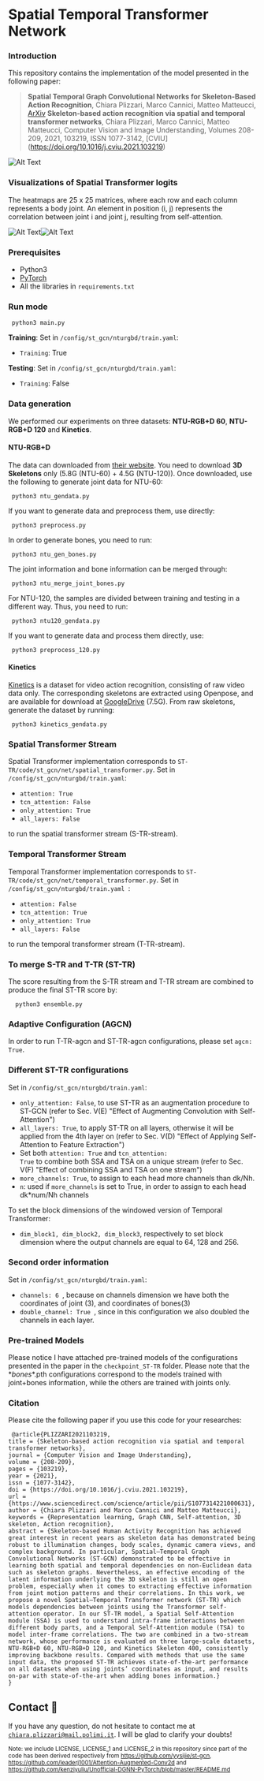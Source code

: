# Spatial Temporal Transformer Network

### Introduction
This repository contains the implementation of the model presented in the following paper:

> **Spatial Temporal Graph Convolutional Networks for Skeleton-Based Action Recognition**, Chiara Plizzari, Marco Cannici, Matteo Matteucci, [ArXiv](https://arxiv.org/abs/2008.07404)
> **Skeleton-based action recognition via spatial and temporal transformer networks**, Chiara Plizzari, Marco Cannici, Matteo Matteucci, Computer Vision and Image Understanding, Volumes 208-209, 2021, 103219, ISSN 1077-3142, [CVIU] (https://doi.org/10.1016/j.cviu.2021.103219)

![Alt Text](additional_files/IMG.png)

### Visualizations of Spatial Transformer logits

The heatmaps are 25 x 25 matrices, where each row and each column represents a body joint. An element in position (i, j) represents the correlation between joint i and joint j, resulting from self-attention.

![Alt Text](additional_files/ezgif.com-video-to-gif-2.gif)![Alt Text](additional_files/ezgif.com-video-to-gif.gif)

### Prerequisites
- Python3
- [PyTorch](http://pytorch.org)
- All the libraries in <code>requirements.txt</code>

### Run mode
<pre><code> python3 main.py </pre></code>

**Training**:
Set in <code>/config/st_gcn/nturgbd/train.yaml</code>:
- <code>Training</code>: True

**Testing**:
Set in <code>/config/st_gcn/nturgbd/train.yaml</code>:
- <code>Training</code>: False

### Data generation
We performed our experiments on three datasets: **NTU-RGB+D 60**, **NTU-RGB+D 120** and **Kinetics**. 
#### NTU-RGB+D
The data can downloaded from [their website](http://rose1.ntu.edu.sg/datasets/actionrecognition.asp). You need to download **3D Skeletons** only (5.8G (NTU-60) + 4.5G (NTU-120)). Once downloaded, use the following to generate joint data for NTU-60:
<pre><code> python3 ntu_gendata.py </pre></code>
If you want to generate data and preprocess them, use directly:
<pre><code> python3 preprocess.py </pre></code>
In order to generate bones, you need to run: 
<pre><code> python3 ntu_gen_bones.py </pre></code>
The joint information and bone information can be merged through:
<pre><code> python3 ntu_merge_joint_bones.py </pre></code>

For NTU-120, the samples are divided between training and testing in a different way. Thus, you need to run: 
<pre><code> python3 ntu120_gendata.py </pre></code>
If you want to generate data and process them directly, use: 
<pre><code> python3 preprocess_120.py </pre></code>


#### Kinetics

[Kinetics](https://deepmind.com/research/open-source/open-source-datasets/kinetics/) is a dataset for video action recognition, consisting of raw video data only. The corresponding skeletons are extracted using Openpose, and are available for download at [GoogleDrive](https://drive.google.com/open?id=1SPQ6FmFsjGg3f59uCWfdUWI-5HJM_YhZ) (7.5G). 
From raw skeletons, generate the dataset by running:
<pre><code> python3 kinetics_gendata.py </pre></code>

### Spatial Transformer Stream
Spatial Transformer implementation corresponds to <code>ST-TR/code/st_gcn/net/spatial_transformer.py</code>.
Set in <code>/config/st_gcn/nturgbd/train.yaml</code>:
- <code>attention: True</code>
- <code>tcn_attention: False</code>
- <code>only_attention: True</code>
- <code>all_layers: False</code>

to run the spatial transformer stream (S-TR-stream).

### Temporal Transformer Stream
Temporal Transformer implementation corresponds to <code>ST-TR/code/st_gcn/net/temporal_transformer.py</code>.
Set in <code>/config/st_gcn/nturgbd/train.yaml </code>:
- <code>attention: False</code>
- <code>tcn_attention: True</code>
- <code>only_attention: True</code>
- <code>all_layers: False</code>

to run the temporal transformer stream (T-TR-stream).

### To merge S-TR and T-TR (ST-TR)
The score resulting from the S-TR stream and T-TR stream are combined to produce the final ST-TR score by: 
<pre><code>  python3 ensemble.py </pre></code>

### Adaptive Configuration (AGCN)

In order to run T-TR-agcn and ST-TR-agcn configurations, please set <code>agcn: True</code>.


### Different ST-TR configurations
Set in <code>/config/st_gcn/nturgbd/train.yaml</code>:
- <code>only_attention: False</code>, to use ST-TR as an augmentation procedure to ST-GCN (refer to Sec. V(E) "Effect of Augmenting Convolution with Self-Attention")
- <code>all_layers: True</code>, to apply ST-TR on all layers, otherwise it will be applied from the 4th layer on (refer to Sec. V(D) "Effect of Applying Self-Attention to Feature Extraction")
- Set both <code>attention: True</code> and <code>tcn_attention: True</code> to combine both SSA and TSA on a unique stream (refer to Sec. V(F) "Effect of combining SSA and TSA on one stream")
- <code>more_channels: True</code>, to assign to each head more channels than dk/Nh.
- <code>n</code>: used if <code>more_channels</code> is set to True, in order to assign to each head dk*num/Nh channels

To set the block dimensions of the windowed version of Temporal Transformer:
- <code>dim_block1, dim_block2, dim_block3</code>, respectively to set block dimension where the output channels are equal to 64, 128 and 256.

### Second order information
Set in <code>/config/st_gcn/nturgbd/train.yaml</code>:
- <code>channels: 6 </code>, because on channels dimension we have both the coordinates of joint (3), and coordinates of bones(3)
- <code>double_channel: True </code>, since in this configuration we also doubled the channels in each layer.

### Pre-trained Models
Please notice I have attached pre-trained models of the configurations presented in the paper in the <code>checkpoint_ST-TR</code> folder. Please note that the \*_bones_\*.pth configurations correspond to the models trained with joint+bones information, while the others are trained with joints only.




### Citation 
Please cite the following paper if you use this code for your researches:

<pre><code> @article{PLIZZARI2021103219,
title = {Skeleton-based action recognition via spatial and temporal transformer networks},
journal = {Computer Vision and Image Understanding},
volume = {208-209},
pages = {103219},
year = {2021},
issn = {1077-3142},
doi = {https://doi.org/10.1016/j.cviu.2021.103219},
url = {https://www.sciencedirect.com/science/article/pii/S1077314221000631},
author = {Chiara Plizzari and Marco Cannici and Matteo Matteucci},
keywords = {Representation learning, Graph CNN, Self-attention, 3D skeleton, Action recognition},
abstract = {Skeleton-based Human Activity Recognition has achieved great interest in recent years as skeleton data has demonstrated being robust to illumination changes, body scales, dynamic camera views, and complex background. In particular, Spatial–Temporal Graph Convolutional Networks (ST-GCN) demonstrated to be effective in learning both spatial and temporal dependencies on non-Euclidean data such as skeleton graphs. Nevertheless, an effective encoding of the latent information underlying the 3D skeleton is still an open problem, especially when it comes to extracting effective information from joint motion patterns and their correlations. In this work, we propose a novel Spatial–Temporal Transformer network (ST-TR) which models dependencies between joints using the Transformer self-attention operator. In our ST-TR model, a Spatial Self-Attention module (SSA) is used to understand intra-frame interactions between different body parts, and a Temporal Self-Attention module (TSA) to model inter-frame correlations. The two are combined in a two-stream network, whose performance is evaluated on three large-scale datasets, NTU-RGB+D 60, NTU-RGB+D 120, and Kinetics Skeleton 400, consistently improving backbone results. Compared with methods that use the same input data, the proposed ST-TR achieves state-of-the-art performance on all datasets when using joints’ coordinates as input, and results on-par with state-of-the-art when adding bones information.}
}
</pre></code>

## Contact :pushpin:
If you have any question, do not hesitate to contact me at <code> chiara.plizzari@mail.polimi.it</code>. I will be glad to clarify your doubts!

<sub> Note: we include LICENSE, LICENSE_1 and LICENSE_2 in this repository since part of the code has been derived respectively
from https://github.com/yysijie/st-gcn, https://github.com/leaderj1001/Attention-Augmented-Conv2d
and https://github.com/kenziyuliu/Unofficial-DGNN-PyTorch/blob/master/README.md </sub> 
